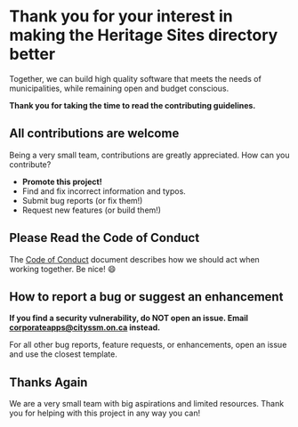 # Thank you for your interest in making the Heritage Sites directory better

Together, we can build high quality software that meets the needs of municipalities,
while remaining open and budget conscious.

**Thank you for taking the time to read the contributing guidelines.**

## All contributions are welcome

Being a very small team, contributions are greatly appreciated.  How can you contribute?

-   **Promote this project!**
-   Find and fix incorrect information and typos.
-   Submit bug reports (or fix them!)
-   Request new features (or build them!)

## Please Read the Code of Conduct

The [Code of Conduct](CODE_OF_CONDUCT.md) document describes how we should act when working together.
Be nice!  :smile:

## How to report a bug or suggest an enhancement

**If you find a security vulnerability, do NOT open an issue. Email
<corporateapps@cityssm.on.ca> instead.**

For all other bug reports, feature requests, or enhancements,
open an issue and use the closest template.

## Thanks Again

We are a very small team with big aspirations and limited resources.
Thank you for helping with this project in any way you can!

